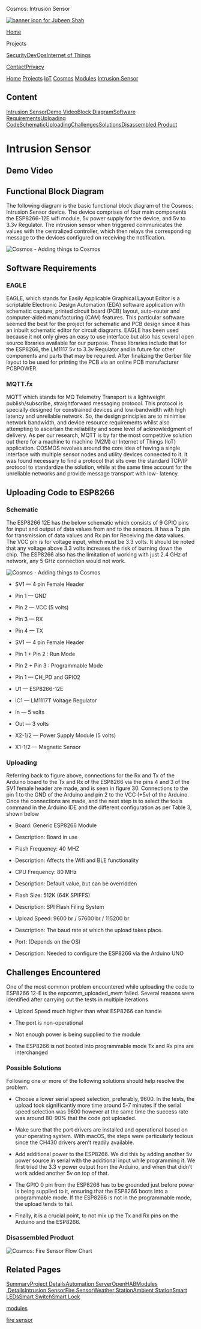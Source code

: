  Cosmos: Intrusion Sensor              

[![banner icon for Jubeen Shah](https://project-odyssey.s3.us-east-2.amazonaws.com/d130db536435d20d7579fafb511ca245.svg)](../../../../index.markdown)

[Home](../../../../index.markdown)

Projects

[Security](../../../../projects/security.markdown)[DevOps](../../../../projects/devops.markdown)[Internet of Things](../../../../projects/iot.markdown)

[Contact](mailto:jnshah2@ncsu.edu)[Privacy](../../../../privacy.markdown)

[Home](../../../../index.markdown)
[Projects](../../../../projects.markdown)
[IoT](../../../../projects/iot.markdown)
[Cosmos](../../../../projects/iot/cosmos.markdown)
[Modules](../../../../projects/iot/cosmos/modules.markdown)
[Intrusion Sensor](../../../../projects/iot/cosmos/modules/intrusion-sensor.html)

Content
-------

[Intrusion Sensor](#intrusion-sensor)[Demo Video](#demo)[Block Diagram](#block-diagram)[Software Requirements](#sw-req)[Uploading Code](#uploading-code)[Schematic](#schematic)[Uploading](#uploading)[Challenges](#challenges)[Solutions](#solutions)[Disassembled Product](#final-product)

Intrusion Sensor
================

Demo Video
----------

Functional Block Diagram
------------------------

The following diagram is the basic functional block diagram of the Cosmos: Intrusion Sensor device. The device comprises of four main components the ESP8266-12E wifi module, 5v power supply for the device, and 5v to 3.3v Regulator. The intrusion sensor when triggered communicates the values with the centralized controller, which then relays the corresponding message to the devices configured on receiving the notification.

![Cosmos - Adding things to Cosmos](https://project-odyssey.s3.us-east-2.amazonaws.com/8b15154ef8757bcc834f152e8d28d0ee.png)

Software Requirements
---------------------

### EAGLE

EAGLE, which stands for Easily Applicable Graphical Layout Editor is a scriptable Electronic Design Automation (EDA) software application with schematic capture, printed circuit board (PCB) layout, auto-router and computer-aided manufacturing (CAM) features. This particular software seemed the best for the project for schematic and PCB design since it has an inbuilt schematic editor for circuit diagrams. EAGLE has been used because it not only gives an easy to use interface but also has several open source libraries available for our purpose. These libraries include that for the ESP8266, the LM1117 5v to 3.3v Regulator and in future for other components and parts that may be required. After finalizing the Gerber file layout to be used for printing the PCB via an online PCB manufacturer PCBPOWER.

### MQTT.fx

MQTT which stands for MQ Telemetry Transport is a lightweight publish/subscribe, straightforward messaging protocol. This protocol is specially designed for constrained devices and low-bandwidth with high latency and unreliable network. So, the design principles are to minimise network bandwidth, and device resource requirements whilst also attempting to ascertain the reliability and some level of acknowledgment of delivery. As per our research, MQTT is by far the most competitive solution out there for a machine to machine (M2M) or Internet of Things (IoT) application. COSMOS revolves around the core idea of having a single interface with multiple sensor nodes and utility devices connected to it. It was found necessary to find a protocol that sits over the standard TCP/IP protocol to standardize the solution, while at the same time account for the unreliable networks and provide message transport with low- latency.

Uploading Code to ESP8266
-------------------------

### Schematic

The ESP8266 12E has the below schematic which consists of 9 GPIO pins for input and output of data values from and to the sensors. It has a Tx pin for transmission of data values and Rx pin for Receiving the data values. The VCC pin is for voltage input, which must be 3.3 volts. It should be noted that any voltage above 3.3 volts increases the risk of burning down the chip. The ESP8266 also has the limitation of working with just 2.4 GHz of network, any 5 GHz connection would not work.

![Cosmos - Adding things to Cosmos](https://project-odyssey.s3.us-east-2.amazonaws.com/7ec3b48d382d91bbbbd7d6f7d7a2819c.png)

*   SV1 — 4 pin Female Header
*   Pin 1 — GND
*   Pin 2 — VCC (5 volts)
*   Pin 3 — RX
*   Pin 4 — TX
*   SV1 — 4 pin Female Header
*   Pin 1 + Pin 2 : Run Mode
*   Pin 2 + Pin 3 : Programmable Mode
*   Pin 1 — CH\_PD and GPIO2
*   U1 — ESP8266-12E  
    
*   IC1 — LM1117T Voltage Regulator  
    
*   In — 5 volts
*   Out — 3 volts  
    
*   X2-1/2 — Power Supply Module (5 volts)  
    
*   X1-1/2 — Magnetic Sensor  
    

### Uploading

Referring back to figure above, connections for the Rx and Tx of the Arduino board to the Tx and Rx of the ESP8266 via the pins 4 and 3 of the SV1 female header are made, and is seen in figure 30. Connections to the pin 1 to the GND of the Arduino and pin 2 to the VCC (+5v) of the Arduino. Once the connections are made, and the next step is to select the tools command in the Arduino IDE and the different configuration as per Table 3, shown below

*   Board: Generic ESP8266 Module
*   Description: Board in use  
    
*   Flash Frequency: 40 MHZ
*   Description: Affects the Wifi and BLE functionality
*   CPU Frequency: 80 MHz  
    
*   Description: Default value, but can be overridden  
    
*   Flash Size: 512K (64K SPIFFS)  
    
*   Description: SPI Flash Filing System
*   Upload Speed: 9600 br / 57600 br / 115200 br  
    
*   Description: The baud rate at which the upload takes place.
*   Port: (Depends on the OS)  
    
*   Description: Needed to configure the ESP8266 via the Arduino UNO

Challenges Encountered
----------------------

One of the most common problem encountered while uploading the code to ESP8266 12-E is the espcomm\_uploaded\_mem failed. Several reasons were identified after carrying out the tests in multiple iterations

*   Upload Speed much higher than what ESP8266 can handle
*   The port is non-operational
*   Not enough power is being supplied to the module  
    
*   The ESP8266 is not booted into programmable mode Tx and Rx pins are interchanged  
    

### Possible Solutions

Following one or more of the following solutions should help resolve the problem.

*   Choose a lower serial speed selection, preferably, 9600. In the tests, the upload took significantly more time around 5-7 minutes if the serial speed selection was 9600 however at the same time the success rate was around 80-90% that the code got uploaded.
*   Make sure that the port drivers are installed and operational based on your operating system. With macOS, the steps were particularly tedious since the CH430 drivers aren’t readily available.
*   Add additional power to the ESP8266. We did this by adding another 5v power source in serial with the additional input while programming it. We first tried the 3.3 v power output from the Arduino, and when that didn’t work added another 5v on top of that.  
    
*   The GPIO 0 pin from the ESP8266 has to be grounded just before power is being supplied to it, ensuring that the ESP8266 boots into a programmable mode. If the ESP8266 is not in the programmable mode, the upload tends to fail.  
    
*   Finally, it is a crucial point, to not mix up the Tx and Rx pins on the Arduino and the ESP8266.  
    

### Disassembled Product

![Cosmos: Fire Sensor Flow Chart](https://project-odyssey.s3.us-east-2.amazonaws.com/ed2701c3965915332f173e56a35ac6f2.jpg)

Related Pages
-------------

[Summary](../../../../projects/iot/cosmos.markdown)[Project Details](../../../../projects/iot/cosmos/project-details.markdown)[Automation Server](../../../../projects/iot/cosmos/automation-server.markdown)[OpenHAB](../../../../projects/iot/cosmos/openhab.markdown)[Modules  Details](../../../../projects/iot/cosmos/modules.markdown)[Intrusion Sensor](../../../../projects/iot/cosmos/modules/intrusion-sensor.html)[Fire Sensor](../../../../projects/iot/cosmos/modules/fire-sensor.html)[Weather Station](../../../../projects/iot/cosmos/modules/weather-station.html)[Ambient Station](../../../../projects/iot/cosmos/modules/ambient-station.html)[Smart LEDs](../../../../projects/iot/cosmos/modules/smart-leds.html)[Smart Switch](../../../../projects/iot/cosmos/modules/connected-switches.html)[Smart Lock](../../../../projects/iot/cosmos/modules/smart-lock.html)

[modules](../../../../projects/iot/cosmos/modules.markdown)

[fire sensor](../../../../projects/iot/cosmos/modules/fire-sensor.html)

